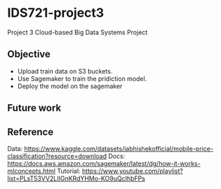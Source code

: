 # IDS721-project3

Project 3 Cloud-based Big Data Systems Project

## Objective

- Upload train data on S3 buckets.
- Use Sagemaker to train the pridiction model.
- Deploy the model on the sagemaker

## Future work


## Reference
Data: https://www.kaggle.com/datasets/iabhishekofficial/mobile-price-classification?resource=download
Docs: https://docs.aws.amazon.com/sagemaker/latest/dg/how-it-works-mlconcepts.html
Tutorial: https://www.youtube.com/playlist?list=PLsT53VV2LIIGnKRdYHMo-KO9uQcIhbFPs
